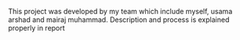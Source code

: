 This project was developed by my team which include myself, usama arshad and mairaj muhammad. Description and process is explained properly in report
